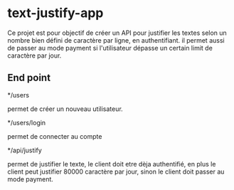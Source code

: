 # text-justify-app

Ce projet est pour objectif de créer un API pour justifier les textes selon un nombre bien défini de caractère par ligne, en authentifiant. il permet aussi de passer au mode payment si l'utilisateur dépasse un certain limit de caractère par jour.

End point
-----------
*/users

permet de créer un nouveau utilisateur.

*/users/login

permet de connecter au compte 

*/api/justify

permet de justifier le texte, le client doit etre dèja authentifié, en plus le client peut justifier 80000 caractère par jour, sinon le client doit passer au mode payment.


